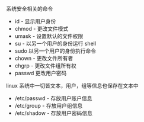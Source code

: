 系统安全相关的命令

- id - 显示用户身份
- chmod - 更改文件模式
- umask - 设置默认的文件权限
- su - 以另一个用户的身份运行 shell 
- sudo 以另一个用户的身份执行命令
- chown - 更改文件所有者
- chgrp - 更改文件组所有权
- passwd 更改用户密码



linux 系统中一切皆文本，用户，组等信息也保存在文本中

- /etc/passwd - 存放用户账户信息
- /etc/group - 存放用户组信息
- /etc/shadow - 存放用户密码信息



